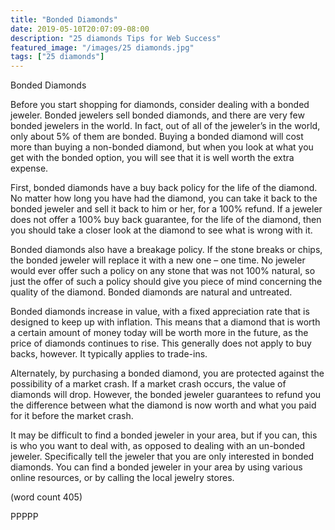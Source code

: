 ```yaml
---
title: "Bonded Diamonds"
date: 2019-05-10T20:07:09-08:00
description: "25 diamonds Tips for Web Success"
featured_image: "/images/25 diamonds.jpg"
tags: ["25 diamonds"]
---
```


Bonded Diamonds

Before you start shopping for diamonds, 
consider dealing with a bonded jeweler. 
Bonded jewelers sell bonded diamonds, 
and there are very few bonded jewelers in 
the world. In fact, out of all of the jeweler’s 
in the world, only about 5% of them are 
bonded. Buying a bonded diamond will 
cost more than buying a non-bonded 
diamond, but when you look at what you 
get with the bonded option, you will see 
that it is well worth the extra expense.

First, bonded diamonds have a buy back 
policy for the life of the diamond. No matter 
how long you have had the diamond, you can 
take it back to the bonded jeweler and sell it 
back to him or her, for a 100% refund. If a 
jeweler does not offer a 100% buy back 
guarantee, for the life of the diamond, then 
you should take a closer look at the diamond 
to see what is wrong with it.

Bonded diamonds also have a breakage 
policy. If the stone breaks or chips, the 
bonded jeweler will replace it with a new one 
– one time. No jeweler would ever offer such 
a policy on any stone that was not 100% 
natural, so just the offer of such a policy 
should give you piece of mind concerning 
the quality of the diamond. Bonded 
diamonds are natural and untreated.

Bonded diamonds increase in value, with a 
fixed appreciation rate that is designed to 
keep up with inflation. This means that a 
diamond that is worth a certain amount of 
money today will be worth more in the future, 
as the price of diamonds continues to rise. 
This generally does not apply to buy backs, 
however. It typically applies to trade-ins. 

Alternately, by purchasing a bonded 
diamond, you are protected against the 
possibility of a market crash. If a market 
crash occurs, the value of diamonds will 
drop. However, the bonded jeweler 
guarantees to refund you the difference 
between what the diamond is now worth 
and what you paid for it before the market 
crash.

It may be difficult to find a bonded jeweler in 
your area, but if you can, this is who you 
want to deal with, as opposed to dealing 
with an un-bonded jeweler. Specifically tell 
the jeweler that you are only interested in 
bonded diamonds.  You can find a bonded 
jeweler in your area by using various online 
resources, or by calling the local jewelry 
stores.

(word count 405)

PPPPP




